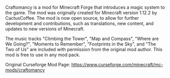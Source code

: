 Craftomancy is a mod for Minecraft Forge that introduces a magic system to the game. The mod was originally created for Minecraft version 1.12.2 by CactusCoffee. The mod is now open source, to allow for further development and contributions, such as translations, new content, and updates to new versions of Minecraft.

The music tracks "Climbing the Tower", "Map and Compass", "Where are We Going?", "Moments to Remember", "Footprints in the Sky", and "The Two of Us" are included with permission from the original mod author. This mod is free to use in any mod pack.

Original Curseforge Mod Page: https://www.curseforge.com/minecraft/mc-mods/craftomancy